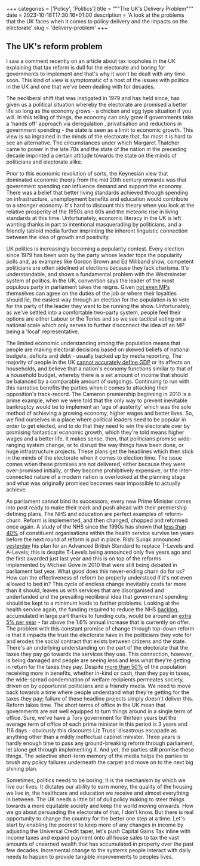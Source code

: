+++
categories = ['Policy', 'Politics']
title = """The UK's Delivery Problem"""
date = 2023-10-18T17:30:16+01:00
description = 'A look at the problems that the UK faces when it comes to policy delivery and the impacts on the electorate'
slug = 'delivery-problem'
+++

## The UK's reform problem
I saw a comment recently on an article about tax loopholes in the UK explaining that tax reform is dull for the electorate and boring for governments to implement and that's why it won't be dealt with any time soon. This kind of view is symptomatic of a host of the issues with politics in the UK and one that we've been dealing with for decades.

The neoliberal shift that was instigated in 1979 and has held since, has given us a political situation whereby the electorate are promised a better life so long as the economy grows - a chicken and egg type situation if you will. In this telling of things, the economy can only grow if governments take a 'hands off' approach via deregulation , privatisation and reductions in government spending - the state is seen as a limit to economic growth. This view is so ingrained in the minds of the electorate that, for most it is hard to see an alternative. The circumstances under which Margaret Thatcher came to power in the late 70s and the state of the nation in the preceding decade imprinted a certain attitude towards the state on the minds of politicians and electorate alike.

Prior to this economic revolution of sorts, the Keynesian view that dominated economic theory from the mid 20th century onwards was that government spending can influence demand and support the economy. There was a belief that better living standards achieved through spending on infrastructure, unemployment benefits and education would contribute to a stronger economy. It's hard to discount this theory when you look at the relative prosperity of the 1950s and 60s and the meteoric rise in living standards at this time. Unfortunately, economic literacy in the UK is left wanting thanks in part to intentional masquerading by politicians, and a friendly tabloid media further imprinting the inherent linguistic connection between the idea of growth and positivity.

UK politics is increasingly becoming a popularity contest. Every election since 1979 has been won by the party whose leader tops the popularity polls and, as examples like Gordon Brown and Ed Miliband show, competent politicians are often sidelined at elections because they lack charisma. It's understandable, and shows a fundamental problem with the Westminster system of politics. In the UK, convention says the leader of the most populous party in parliament takes the reigns. Given [not even MPs](https://publications.parliament.uk/pa/cm200607/cmselect/cmmodern/337/33706.htm) themselves can agree on the duties of the job or where their loyalties should lie, the easiest way through an election for the population is to vote for the party of the leader they want to be running the show. Unfortunately, as we've settled into a comfortable two-party system, people feel their options are either Labour or the Tories and so we see tactical voting on a national scale which only serves to further disconnect the idea of an MP being a 'local' representative.

The limited economic understanding among the population means that people are making electoral decisions based on skewed beliefs of national budgets, deficits and debt - usually backed up by media reporting. The majority of people in the UK [cannot accurately define GDP](https://yougov.co.uk/economy/articles/28349-brits-are-confused-economic-jargon) or its affects on households, and believe that a nation's economy functions similar to that of a household budget, whereby there is a set amount of income that should be balanced by a comparable amount of outgoings. Continuing to run with this narrative benefits the parties when it comes to attacking their opposition's track-record. The Cameron premiership beginning in 2010 is a prime example, when we were told that the only way to prevent inevitable bankruptcy would be to implement an 'age of austerity' which was the sole method of achieving a growing economy, higher wages and better lives.
So, we find ourselves in a place where political leaders need to be popular in order to get elected, and to do that they need to win the electorate over by promising fantastical economic growth, which they're told means higher wages and a better life. It makes sense, then, that politicians promise wide-ranging system change, or to disrupt the way things have been done, or huge infrastructure projects. These plans get the headlines which then stick in the minds of the electorate when it comes to election time. The issue comes when these promises are not delivered, either because they were over-promised initially, or they become prohibitively expensive, or the inter-connected nature of a modern nation is overlooked at the planning stage and what was originally promised becomes near impossible to actually achieve.

As parliament cannot bind its successors, every new Prime Minister comes into post ready to make their mark and push ahead with their premiership defining plans. The NHS and education are perfect examples of reform-churn. Reform is implemented, and then changed, chopped and reformed once again. A study of the NHS since the 1990s has shown that [less than 40%](https://foundationaleconomycom.files.wordpress.com/2020/08/when-systems-fail-uk-acute-hospitals-and-public-health-after-covid-19.pdf) of constituent organisations within the health service survive ten years before the next round of reform is put in place. Rishi Sunak announced [yesterday](https://www.gov.uk/government/news/new-qualifications-to-deliver-world-class-education-for-all) his plan for an Advanced British Standard to replace T-Levels and A-Levels; this is despite T-Levels being announced only five years ago and the first awarded just last year and this is on top of the reforms implemented by Michael Gove in 2010 that were still being debated in parliament last year. What good does this never-ending churn do for us? How can the effectiveness of reform be properly understood if it's not even allowed to bed in? This cycle of endless change inevitably costs far more than it should, leaves us with services that are disorganised and underfunded and the prevailing neoliberal idea that government spending should be kept to a minimum leads to further problems. Looking at the health service again, the funding required to reduce the NHS [backlog](https://www.bma.org.uk/advice-and-support/nhs-delivery-and-workforce/pressures/nhs-backlog-data-analysis), accumulated in large part thanks to funding cuts, would be around an [extra 5% per year](https://foundationaleconomycom.files.wordpress.com/2020/08/when-systems-fail-uk-acute-hospitals-and-public-health-after-covid-19.pdf) - far above the 1.6% annual increase that is currently on offer.
The problem with this constant promise of change through top-down reform is that it impacts the trust the electorate have in the politicians they vote for and erodes the social contract that exists between citizens and the state. There's an underlying understanding on the part of the electorate that the taxes they pay go towards the services they use. This connection, however, is being damaged and people are seeing less and less what they're getting in return for the taxes they pay. Despite [more than 50%](https://www.ons.gov.uk/peoplepopulationandcommunity/personalandhouseholdfinances/incomeandwealth/bulletins/theeffectsoftaxesandbenefitsonhouseholdincome/financialyearending2022) of the population receiving more in benefits, whether in-kind or cash, than they pay in taxes, the wide-spread condemnation of welfare recipients permeates society, driven on by opportunist politicians and a friendly media. We need to move back towards a time where people understand what they're getting for the taxes they pay; failure of these headline projects simply doesn't deliver this.
Reform takes time. The short terms of office in the UK mean that governments are not well equipped to turn things around in a single term of office. Sure, we've have a Tory government for thirteen years but the average term of office of each prime minister in this period is 3 years and 116 days - obviously this discounts Liz Truss' disastrous escapade as anything other than a mildly ineffectual cabinet minister. Three years is hardly enough time to pass any ground-breaking reform through parliament, let alone get through implementing it. And yet, the parties still promise these things. The selective short-term memory of the media helps the parties to brush any policy failures underneath the carpet and move on to the next big shining plan.

Sometimes, politics needs to be boring; It is the mechanism by which we live our lives. It dictates our ability to earn money, the quality of the housing we live in, the healthcare and education we receive and almost everything in between. The UK needs a little bit of dull policy making to steer things towards a more equitable society and keep the world moving onwards. How we go about persuading the electorate of that, I don't know. But there is real opportunity to change the country for the better one step at a time. Let's start by enabling the poorest to keep more of any changes in income by adjusting the Universal Credit taper, let's push Capital Gains Tax inline with income taxes and expand payment onto all house sales to tax the vast amounts of unearned wealth that has accumulated in property over the past few decades. Incremental change to the systems people interact with daily needs to happen to provide tangible improvements to peoples lives.